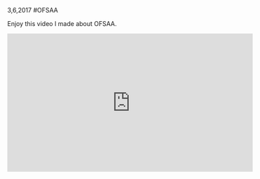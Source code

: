 3,6,2017
#OFSAA

Enjoy this video I made about OFSAA.

<center>
<iframe width="560" height="315" src="https://www.youtube.com/embed/qVwIh9o5wFo" frameborder="0" allowfullscreen></iframe>
</center>
